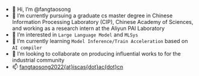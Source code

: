 - 👋 Hi, I’m @fangtaosong
- 🤔 I’m currently pursuing a graduate cs master degree in Chinese Information Processing Laboratory (CIP), Chinese Academy of Sciences, and working as a research intern at the Aliyun PAI Laboratory
- 👀 I’m interested in `Large Language Model` and `MLSys`
- 🌱 I’m currently learning `Model Inference/Train Acceleration` based on `AI compiler`
- 💞️ I’m looking to collaborate on producing influential works to for the industrial community
- 📫 [fangtaosong2022{at}iscas{dot}ac{dot}cn]()

<!---
fangtaosong/fangtaosong is a ✨ special ✨ repository because its `README.md` (this file) appears on your GitHub profile.
You can click the Preview link to take a look at your changes.
--->
